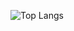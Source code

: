 ![Top Langs](https://github-readme-stats.vercel.app/api/top-langs/?username=kazuki178&hide=html,css,scss&theme=light&layout=compact)

